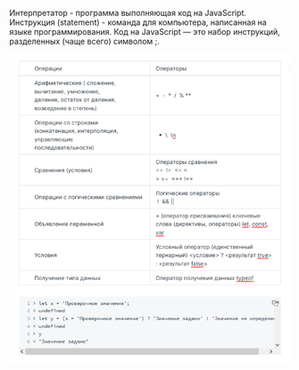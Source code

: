 Интерпретатор - программа выполняющая код на JavaScript.
Инструкция (statement) - команда для компьютера, написанная на языке программирования. Код на JavaScript — это набор инструкций, разделенных (чаще всего) символом ;.

![](img/03.png)
